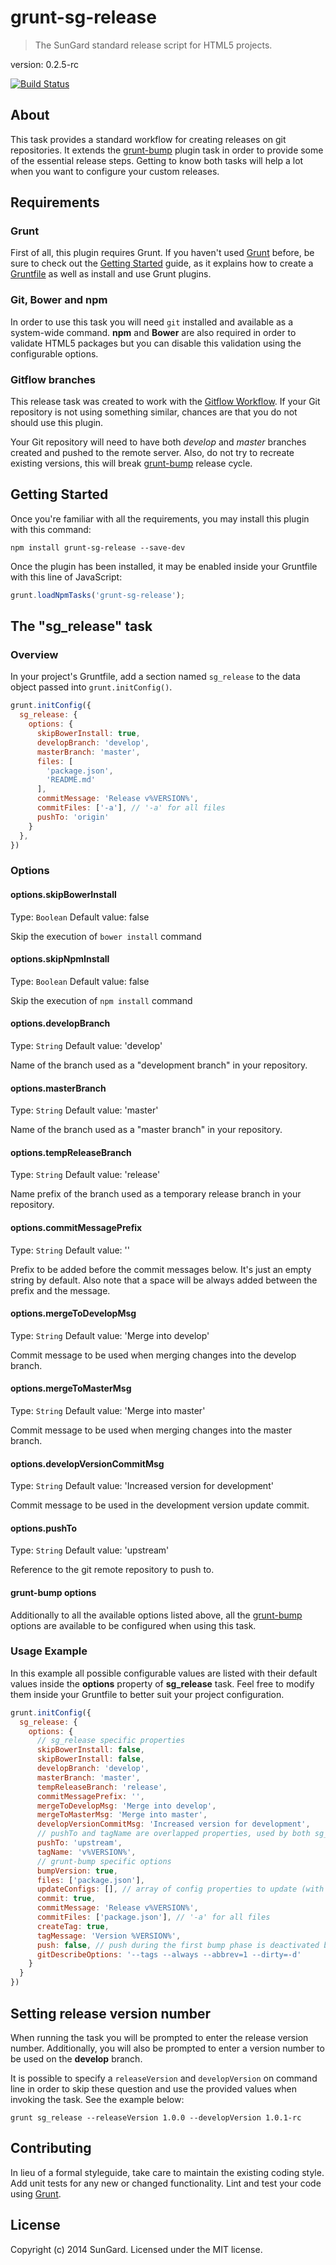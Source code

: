 # grunt-sg-release

> The SunGard standard release script for HTML5 projects.

version: 0.2.5-rc

[![Build Status](https://travis-ci.org/SunGard-Labs/grunt-sg-release.svg?branch=master)](https://travis-ci.org/SunGard-Labs/grunt-sg-release)

## About

This task provides a standard workflow for creating releases on git repositories. It extends the [grunt-bump](https://github.com/vojtajina/grunt-bump) plugin task in order to provide some of the essential release steps. Getting to know both tasks will help a lot when you want to configure your custom releases.

## Requirements

### Grunt

First of all, this plugin requires Grunt. If you haven't used [Grunt](http://gruntjs.com/) before, be sure to check out the [Getting Started](http://gruntjs.com/getting-started) guide, as it explains how to create a [Gruntfile](http://gruntjs.com/sample-gruntfile) as well as install and use Grunt plugins.

### Git, Bower and npm

In order to use this task you will need `git` installed and available as a system-wide command. **npm** and **Bower** are also required in order to validate HTML5 packages but you can disable this validation using the configurable options.

### Gitflow branches

This release task was created to work with the [Gitflow Workflow](https://www.atlassian.com/git/workflows#!workflow-gitflow). If your Git repository is not using something similar, chances are that you do not should use this plugin.

Your Git repository will need to have both *develop* and *master* branches created and pushed to the remote server. Also, do not try to recreate existing versions, this will break [grunt-bump](https://github.com/vojtajina/grunt-bump) release cycle.

## Getting Started

Once you're familiar with all the requirements, you may install this plugin with this command:

```shell
npm install grunt-sg-release --save-dev
```

Once the plugin has been installed, it may be enabled inside your Gruntfile with this line of JavaScript:

```js
grunt.loadNpmTasks('grunt-sg-release');
```

## The "sg_release" task

### Overview
In your project's Gruntfile, add a section named `sg_release` to the data object passed into `grunt.initConfig()`.

```js
grunt.initConfig({
  sg_release: {
    options: {
      skipBowerInstall: true,
      developBranch: 'develop',
      masterBranch: 'master',
      files: [
        'package.json',
        'README.md'
      ],
      commitMessage: 'Release v%VERSION%',
      commitFiles: ['-a'], // '-a' for all files
      pushTo: 'origin'
    }
  },
})
```

### Options

#### options.skipBowerInstall
Type: `Boolean`
Default value: false

Skip the execution of `bower install` command

#### options.skipNpmInstall
Type: `Boolean`
Default value: false

Skip the execution of `npm install` command

#### options.developBranch
Type: `String`
Default value: 'develop'

Name of the branch used as a "development branch" in your repository.

#### options.masterBranch
Type: `String`
Default value: 'master'

Name of the branch used as a "master branch" in your repository.

#### options.tempReleaseBranch
Type: `String`
Default value: 'release'

Name prefix of the branch used as a temporary release branch in your repository.

#### options.commitMessagePrefix
Type: `String`
Default value: ''

Prefix to be added before the commit messages below. It's just an empty string by default. Also note that a space will be always added between the prefix and the message.

#### options.mergeToDevelopMsg
Type: `String`
Default value: 'Merge into develop'

Commit message to be used when merging changes into the develop branch.

#### options.mergeToMasterMsg
Type: `String`
Default value: 'Merge into master'

Commit message to be used when merging changes into the master branch.

#### options.developVersionCommitMsg
Type: `String`
Default value: 'Increased version for development'

Commit message to be used in the development version update commit.

#### options.pushTo
Type: `String`
Default value: 'upstream'

Reference to the git remote repository to push to.

#### grunt-bump options

Additionally to all the available options listed above, all the [grunt-bump](https://github.com/vojtajina/grunt-bump) options are available to be configured when using this task.

### Usage Example

In this example all possible configurable values are listed with their default values inside the **options** property of **sg_release** task. Feel free to modify them inside your Gruntfile to better suit your project configuration.

```js
grunt.initConfig({
  sg_release: {
    options: {
      // sg_release specific properties
      skipBowerInstall: false,
      skipBowerInstall: false,
      developBranch: 'develop',
      masterBranch: 'master',
      tempReleaseBranch: 'release',
      commitMessagePrefix: '',
      mergeToDevelopMsg: 'Merge into develop',
      mergeToMasterMsg: 'Merge into master',
      developVersionCommitMsg: 'Increased version for development',
      // pushTo and tagName are overlapped properties, used by both sg_release and grunt-bump
      pushTo: 'upstream',
      tagName: 'v%VERSION%',
      // grunt-bump specific options
      bumpVersion: true,
      files: ['package.json'],
      updateConfigs: [], // array of config properties to update (with files)
      commit: true,
      commitMessage: 'Release v%VERSION%',
      commitFiles: ['package.json'], // '-a' for all files
      createTag: true,
      tagMessage: 'Version %VERSION%',
      push: false, // push during the first bump phase is deactivated by default
      gitDescribeOptions: '--tags --always --abbrev=1 --dirty=-d'
    }
  }
})
```

## Setting release version number

When running the task you will be prompted to enter the release version number. Additionally, you will also be prompted to enter a version number to be used on the **develop** branch.

It is possible to specify a `releaseVersion` and `developVersion` on command line in order to skip these question and use the provided values when invoking the task. See the example below:

```shell
grunt sg_release --releaseVersion 1.0.0 --developVersion 1.0.1-rc
```

## Contributing
In lieu of a formal styleguide, take care to maintain the existing coding style. Add unit tests for any new or changed functionality. Lint and test your code using [Grunt](http://gruntjs.com/).

## License
Copyright (c) 2014 SunGard. Licensed under the MIT license.

